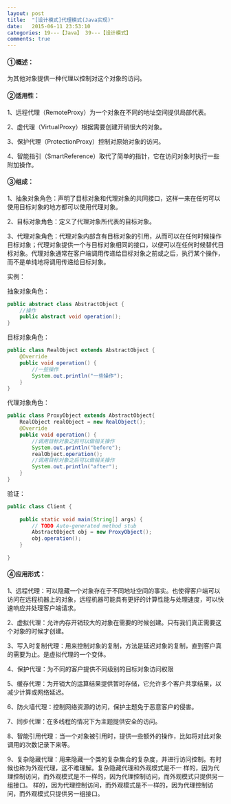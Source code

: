 ```yaml
---
layout: post
title:  "[设计模式]代理模式(Java实现)"
date:   2015-06-11 23:53:10
categories: 19---【Java】 39---【设计模式】
comments: true
---
```


#### ①概述：
为其他对象提供一种代理以控制对这个对象的访问。

#### ②适用性：
1、远程代理（RemoteProxy）为一个对象在不同的地址空间提供局部代表。

2、虚代理（VirtualProxy）根据需要创建开销很大的对象。

3、保护代理（ProtectionProxy）控制对原始对象的访问。

4、智能指引（SmartReference）取代了简单的指针，它在访问对象时执行一些附加操作。

#### ③组成：
1、抽象对象角色：声明了目标对象和代理对象的共同接口，这样一来在任何可以使用目标对象的地方都可以使用代理对象。

2、目标对象角色：定义了代理对象所代表的目标对象。

3、代理对象角色：代理对象内部含有目标对象的引用，从而可以在任何时候操作目标对象；代理对象提供一个与目标对象相同的接口，以便可以在任何时候替代目标对象。代理对象通常在客户端调用传递给目标对象之前或之后，执行某个操作，而不是单纯地将调用传递给目标对象。

实例：

抽象对象角色：
```java
public abstract class AbstractObject {  
    //操作  
    public abstract void operation();  
}  

```
目标对象角色：
```java
public class RealObject extends AbstractObject {  
    @Override  
    public void operation() {  
        //一些操作  
        System.out.println("一些操作");  
    }  
}  
```
代理对象角色：
```java
public class ProxyObject extends AbstractObject{  
    RealObject realObject = new RealObject();  
    @Override  
    public void operation() {  
        //调用目标对象之前可以做相关操作  
        System.out.println("before");          
        realObject.operation();          
        //调用目标对象之后可以做相关操作  
        System.out.println("after");  
    }  
}  
```
验证：
```java
public class Client {  
  
    public static void main(String[] args) {  
        // TODO Auto-generated method stub  
        AbstractObject obj = new ProxyObject();  
        obj.operation();  
    }  
  
}  
```
#### ④应用形式：
1、远程代理：可以隐藏一个对象存在于不同地址空间的事实。也使得客户端可以访问在远程机器上的对象，远程机器可能具有更好的计算性能与处理速度，可以快速响应并处理客户端请求。

2、虚拟代理：允许内存开销较大的对象在需要的时候创建。只有我们真正需要这个对象的时候才创建。

3、写入时复制代理：用来控制对象的复制，方法是延迟对象的复制，直到客户真的需要为止。是虚拟代理的一个变体。

4、保护代理：为不同的客户提供不同级别的目标对象访问权限

5、缓存代理：为开销大的运算结果提供暂时存储，它允许多个客户共享结果，以减少计算或网络延迟。

6、防火墙代理：控制网络资源的访问，保护主题免于恶意客户的侵害。

7、同步代理：在多线程的情况下为主题提供安全的访问。

8、智能引用代理：当一个对象被引用时，提供一些额外的操作，比如将对此对象调用的次数记录下来等。

9、复杂隐藏代理：用来隐藏一个类的复杂集合的复杂度，并进行访问控制。有时候也称为外观代理，这不难理解。复杂隐藏代理和外观模式是不一
样的，因为代理控制访问，而外观模式是不一样的，因为代理控制访问，而外观模式只提供另一组接口。
样的，因为代理控制访问，而外观模式是不一样的，因为代理控制访问，而外观模式只提供另一组接口。